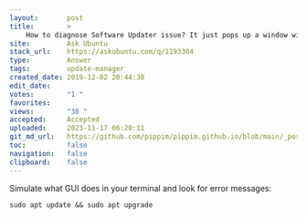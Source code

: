 ```yaml
---
layout:       post
title:        >
    How to diagnose Software Updater issue? It just pops up a window with no content
site:         Ask Ubuntu
stack_url:    https://askubuntu.com/q/1193304
type:         Answer
tags:         update-manager
created_date: 2019-12-02 20:44:38
edit_date:    
votes:        "1 "
favorites:    
views:        "38 "
accepted:     Accepted
uploaded:     2023-11-17 06:20:11
git_md_url:   https://github.com/pippim/pippim.github.io/blob/main/_posts/2019/2019-12-02-How-to-diagnose-Software-Updater-issue_-It-just-pops-up-a-window-with-no-content.md
toc:          false
navigation:   false
clipboard:    false
---
```


Simulate what GUI does in your terminal and look for error messages:

``` 
sudo apt update && sudo apt upgrade
```
